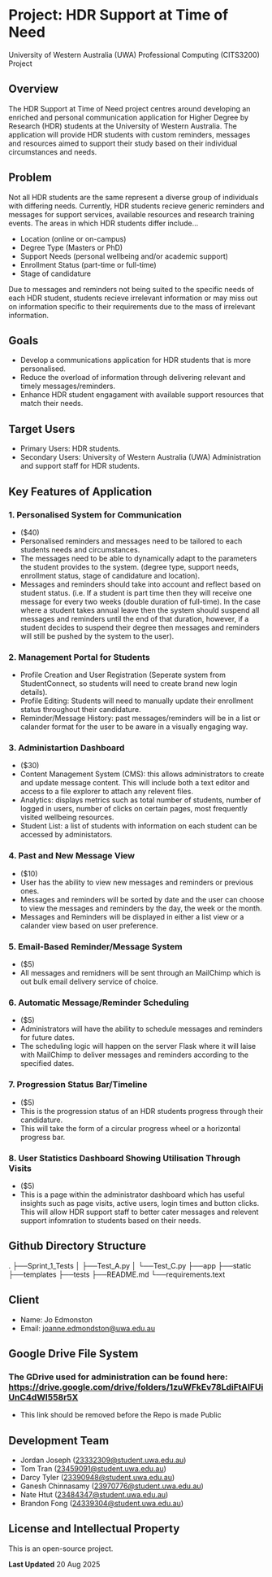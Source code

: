 # Project: HDR Support at Time of Need
University of Western Australia (UWA) Professional Computing (CITS3200) Project

## Overview
The HDR Support at Time of Need project centres around developing an enriched and personal communication application for Higher Degree by Research (HDR) students at the University of Western Australia. The application will provide HDR students with custom reminders, messages and resources aimed to support their study based on their individual circumstances and needs.

## Problem
Not all HDR students are the same represent a diverse group of individuals with differing needs. Currently, HDR students recieve generic reminders and messages for support services, available resources and research training events. The areas in which HDR students differ include...
* Location (online or on-campus)
* Degree Type (Masters or PhD)
* Support Needs (personal wellbeing and/or academic support)
* Enrollment Status (part-time or full-time)
* Stage of candidature

Due to messages and reminders not being suited to the specific needs of each HDR student, students recieve irrelevant information or may miss out on information specific to their requirements due to the mass of irrelevant information.

## Goals
* Develop a communications application for HDR students that is more personalised.
* Reduce the overload of information through delivering relevant and timely messages/reminders.
* Enhance HDR student engagament with available support resources that match their needs.

## Target Users
* Primary Users: HDR students.
* Secondary Users: University of Western Australia (UWA) Administration and support staff for HDR students.
    
## Key Features of Application
### 1. Personalised System for Communication
* ($40)
* Personalised reminders and messages need to be tailored to each students needs and circumstances.
* The messages need to be able to dynamically adapt to the parameters the student provides to the system. (degree type, support needs, enrollment status, stage of candidature and location).
* Messages and reminders should take into account and reflect based on student status. (i.e. If a student is part time then they will receive one message for every two weeks (double duration of full-time). In the case where a student takes annual leave then the system should suspend all messages and reminders until the end of that duration, however, if a student decides to suspend their degree then messages and reminders will still be pushed by the system to the user).
        
### 2. Management Portal for Students
* Profile Creation and User Registration (Seperate system from StudentConnect, so students will need to create brand new login details).
* Profile Editing: Students will need to manually update their enrollment status throughout their candidature.
* Reminder/Message History: past messages/reminders will be in a list or calander format for the user to be aware in a visually engaging way.
        
### 3. Administartion Dashboard
* ($30)
* Content Management System (CMS): this allows administrators to create and update message content. This will include both a text editor and access to a file explorer to attach any relevent files.
* Analytics: displays metrics such as total number of students, number of logged in users, number of clicks on certain pages, most frequently visited wellbeing resources.
* Student List: a list of students with information on each student can be accessed by administators.
        
### 4. Past and New Message View
* ($10)
* User has the ability to view new messages and reminders or previous ones.
* Messages and reminders will be sorted by date and the user can choose to view the messages and reminders by the day, the week or the month.
* Messages and Reminders will be displayed in either a list view or a calander view based on user preference.

### 5. Email-Based Reminder/Message System
* ($5)
* All messages and remidners will be sent through an MailChimp which is out bulk email delivery service of choice.

### 6. Automatic Message/Reminder Scheduling
* ($5)
* Administrators will have the ability to schedule messages and reminders for future dates.
* The scheduling logic will happen on the server Flask where it will laise with MailChimp to deliver messages and reminders according to the specified dates.

### 7. Progression Status Bar/Timeline
* ($5)
* This is the progression status of an HDR students progress through their candidature.
* This will take the form of a circular progress wheel or a horizontal progress bar.

### 8. User Statistics Dashboard Showing Utilisation Through Visits
* ($5)
* This is a page within the administrator dashboard which has useful insights such as page visits, active users, login times and button clicks. This will allow HDR support staff to better cater messages and relevent support infomration to students based on their needs.

## Github Directory Structure
.
├──Sprint_1_Tests
│    ├──Test_A.py
│    └──Test_C.py
├──app
├──static
├──templates
├──tests
├──README.md
└──requirements.text

## Client
 * Name: Jo Edmonston
 * Email: joanne.edmondston@uwa.edu.au

## Google Drive File System
### The GDrive used for administration can be found here: https://drive.google.com/drive/folders/1zuWFkEv78LdiFtAIFUiUnC4dWI558r5X 
* This link should be removed before the Repo is made Public

## Development Team
* Jordan Joseph (23332309@student.uwa.edu.au)
* Tom Tran (23459091@student.uwa.edu.au)
* Darcy Tyler (23390948@student.uwa.edu.au)
* Ganesh Chinnasamy (23970776@student.uwa.edu.au)
* Nate Htut (23484347@student.uwa.edu.au)
* Brandon Fong (24339304@student.uwa.edu.au)

## License and Intellectual Property
This is an open-source project.


**Last Updated** 20 Aug 2025
